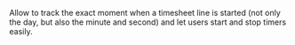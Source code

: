 Allow to track the exact moment when a timesheet line is started (not
only the day, but also the minute and second) and let users start and
stop timers easily.
